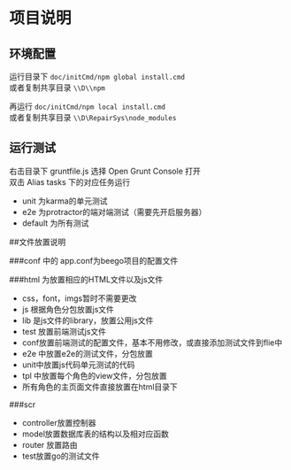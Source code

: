 # 项目说明

## 环境配置

运行目录下 `doc/initCmd/npm global install.cmd`    
或者复制共享目录 `\\D\\npm`   

再运行 `doc/initCmd/npm local install.cmd`  
或者复制共享目录 `\\D\RepairSys\node_modules`  

## 运行测试

右击目录下 gruntfile.js 选择 Open Grunt Console 打开  
双击 Alias tasks 下的对应任务运行  

- unit 为karma的单元测试  
- e2e 为protractor的端对端测试（需要先开启服务器）  
- default 为所有测试

##文件放置说明

###conf 中的 app.conf为beego项目的配置文件 

###html 为放置相应的HTML文件以及js文件

- css，font，imgs暂时不需要更改
- js 根据角色分包放置js文件
- lib 是js文件的library，放置公用js文件
- test 放置前端测试js文件  
- conf放置前端测试的配置文件，基本不用修改，或直接添加测试文件到flie中
- e2e 中放置e2e的测试文件，分包放置
- unit中放置js代码单元测试的代码  
- tpl 中放置每个角色的view文件，分包放置
- 所有角色的主页面文件直接放置在html目录下

###scr
- controller放置控制器
- model放置数据库表的结构以及相对应函数
- router 放置路由
- test放置go的测试文件